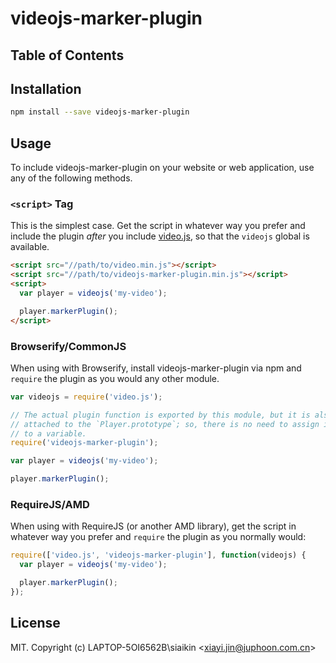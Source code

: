 # videojs-marker-plugin



## Table of Contents

<!-- START doctoc -->
<!-- END doctoc -->
## Installation

```sh
npm install --save videojs-marker-plugin
```

## Usage

To include videojs-marker-plugin on your website or web application, use any of the following methods.

### `<script>` Tag

This is the simplest case. Get the script in whatever way you prefer and include the plugin _after_ you include [video.js][videojs], so that the `videojs` global is available.

```html
<script src="//path/to/video.min.js"></script>
<script src="//path/to/videojs-marker-plugin.min.js"></script>
<script>
  var player = videojs('my-video');

  player.markerPlugin();
</script>
```

### Browserify/CommonJS

When using with Browserify, install videojs-marker-plugin via npm and `require` the plugin as you would any other module.

```js
var videojs = require('video.js');

// The actual plugin function is exported by this module, but it is also
// attached to the `Player.prototype`; so, there is no need to assign it
// to a variable.
require('videojs-marker-plugin');

var player = videojs('my-video');

player.markerPlugin();
```

### RequireJS/AMD

When using with RequireJS (or another AMD library), get the script in whatever way you prefer and `require` the plugin as you normally would:

```js
require(['video.js', 'videojs-marker-plugin'], function(videojs) {
  var player = videojs('my-video');

  player.markerPlugin();
});
```

## License

MIT. Copyright (c) LAPTOP-5OI6562B\siaikin &lt;xiayi.jin@juphoon.com.cn&gt;


[videojs]: http://videojs.com/
